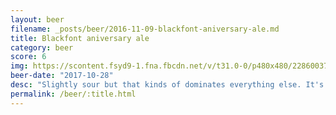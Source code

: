 ```yaml
---
layout: beer
filename: _posts/beer/2016-11-09-blackfont-aniversary-ale.md
title: Blackfont aniversary ale
category: beer
score: 6
img: https://scontent.fsyd9-1.fna.fbcdn.net/v/t31.0-0/p480x480/22860037_10155717525123745_213528734084176539_o.jpg?_nc_cat=105&_nc_sid=e007fa&_nc_ohc=pMnLF3yVtQcAX-hpP2R&_nc_ht=scontent.fsyd9-1.fna&_nc_tp=6&oh=3c27f07c9285385e5e328585fdc739a9&oe=5F478C6C
beer-date: "2017-10-28"
desc: "Slightly sour but that kinds of dominates everything else. It's decent but I think I might have left it too long in the fridge"
permalink: /beer/:title.html
---
```


